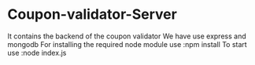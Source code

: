 # Coupon-validator-Server
It contains the backend of the coupon validator
We have use express and mongodb
For installing the required node module use :npm install
To  start use :node index.js

